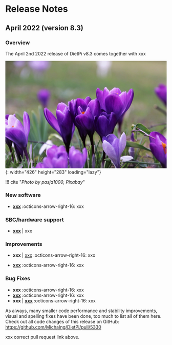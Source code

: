 # Release Notes

## April 2022 (version 8.3)

### Overview

The April 2nd 2022 release of DietPi v8.3 comes together with xxx

![Close-up of purple crocus](../assets/images/dietpi-release-v8_2.jpg){: width="426" height="283" loading="lazy"}

!!! cite "_Photo by pasja1000, Pixabay_"

### New software

- [**xxx**](../../software/system_stats/#microk8s) :octicons-arrow-right-16: xxx

### SBC/hardware support

- [**xxx**](../../hardware/#odroid) | xxx

### Improvements

- **xxx** | [xxx](../../hardware/#vmware) :octicons-arrow-right-16: xxx

- [**xxx**](../../dietpi_tools/#dietpi-banner) :octicons-arrow-right-16: xxx

### Bug Fixes

- **xxx** :octicons-arrow-right-16: xxx
- [**xxx**](../../dietpi_tools/#dietpi-configuration) :octicons-arrow-right-16: xxx
- **xxx** | [**xxx**](../../software/cloud/#nextcloud) :octicons-arrow-right-16: xxx

As always, many smaller code performance and stability improvements, visual and spelling fixes have been done, too much to list all of them here. Check out all code changes of this release on GitHub: <https://github.com/MichaIng/DietPi/pull/5330>

xxx correct pull request link above.
